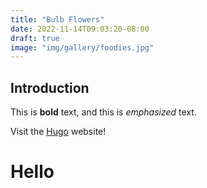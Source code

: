 ```yaml
---
title: "Bulb Flowers"
date: 2022-11-14T09:03:20-08:00
draft: true
image: "img/gallery/foodies.jpg"
---
```

## Introduction

This is **bold** text, and this is *emphasized* text.

Visit the [Hugo](https://gohugo.io) website!

<h1>Hello</h1>